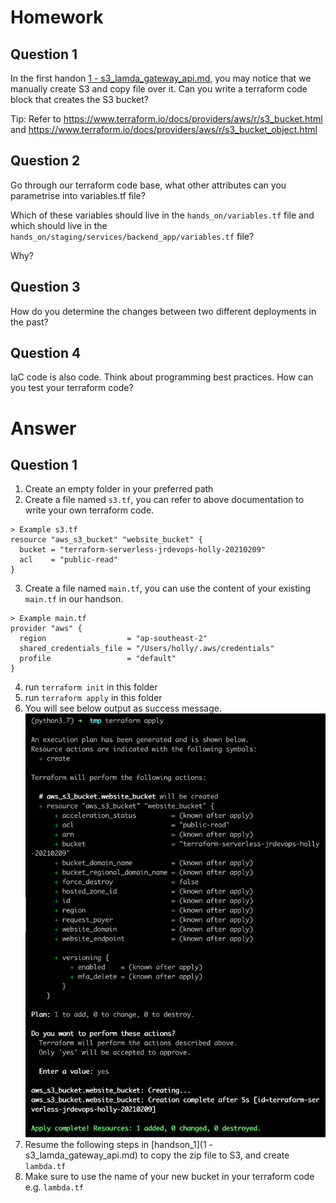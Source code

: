 # Homework

## Question 1
In the first handon [1 - s3_lamda_gateway_api.md](1%20-%20s3_lamda_gateway_api.md), you may notice that we manually create
S3 and copy file over it.
Can you write a terraform code block that creates the S3 bucket?

Tip: Refer to https://www.terraform.io/docs/providers/aws/r/s3_bucket.html and https://www.terraform.io/docs/providers/aws/r/s3_bucket_object.html

## Question 2
Go through our terraform code base, what other attributes can you parametrise into variables.tf file?

Which of these variables should live in the `hands_on/variables.tf` file and which should live in the `hands_on/staging/services/backend_app/variables.tf` file?

Why?

## Question 3
How do you determine the changes between two different deployments in the past?

## Question 4
IaC code is also code. Think about programming best practices. How can you test your terraform code?

# Answer
## Question 1
1. Create an empty folder in your preferred path
2. Create a file named `s3.tf`, you can refer to above documentation to write your own terraform code.
```
> Example s3.tf
resource "aws_s3_bucket" "website_bucket" {
  bucket = "terraform-serverless-jrdevops-holly-20210209"
  acl    = "public-read"
}
```
3. Create a file named `main.tf`, you can use the content of your existing `main.tf` in our handson.
```
> Example main.tf
provider "aws" {
  region                  = "ap-southeast-2"
  shared_credentials_file = "/Users/holly/.aws/credentials"
  profile                 = "default"
}
```
4. run `terraform init` in this folder
5. run `terraform apply` in this folder
6. You will see below output as success message.
![Success message](../images/s3.png)
7. Resume the following steps in [handson_1](1 - s3_lamda_gateway_api.md) to copy the zip file to S3, and create `lambda.tf`
8. Make sure to use the name of your new bucket in your terraform code e.g. `lambda.tf`
